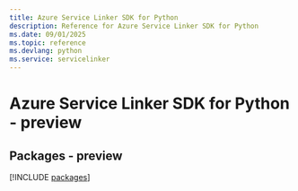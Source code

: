 ```yaml
---
title: Azure Service Linker SDK for Python
description: Reference for Azure Service Linker SDK for Python
ms.date: 09/01/2025
ms.topic: reference
ms.devlang: python
ms.service: servicelinker
---
```

# Azure Service Linker SDK for Python - preview
## Packages - preview
[!INCLUDE [packages](service-linker-index.md)]